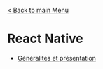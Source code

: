 [< Back to main Menu](https://github.com/gsoulie/Mobile-App-Development)    

# React Native

* [Généralités et présentation](https://github.com/gsoulie/react-resources/blob/master/react-presentation.md)       
